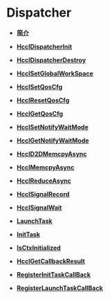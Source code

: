 # Dispatcher<a name="ZH-CN_TOPIC_0000002031106889"></a>

-   **[简介](简介-0.md)**  

-   **[HcclDispatcherInit](HcclDispatcherInit.md)**  

-   **[HcclDispatcherDestroy](HcclDispatcherDestroy.md)**  

-   **[HcclSetGlobalWorkSpace](HcclSetGlobalWorkSpace.md)**  

-   **[HcclSetQosCfg](HcclSetQosCfg.md)**  

-   **[HcclResetQosCfg](HcclResetQosCfg.md)**  

-   **[HcclGetQosCfg](HcclGetQosCfg.md)**  

-   **[HcclSetNotifyWaitMode](HcclSetNotifyWaitMode.md)**  

-   **[HcclGetNotifyWaitMode](HcclGetNotifyWaitMode.md)**  

-   **[HcclD2DMemcpyAsync](HcclD2DMemcpyAsync.md)**  

-   **[HcclMemcpyAsync](HcclMemcpyAsync.md)**  

-   **[HcclReduceAsync](HcclReduceAsync.md)**  

-   **[HcclSignalRecord](HcclSignalRecord.md)**  

-   **[HcclSignalWait](HcclSignalWait.md)**  

-   **[LaunchTask](LaunchTask.md)**  

-   **[InitTask](InitTask.md)**  

-   **[IsCtxInitialized](IsCtxInitialized.md)**  

-   **[HcclGetCallbackResult](HcclGetCallbackResult.md)**  

-   **[RegisterInitTaskCallBack](RegisterInitTaskCallBack.md)**  

-   **[RegisterLaunchTaskCallBack](RegisterLaunchTaskCallBack.md)**  

